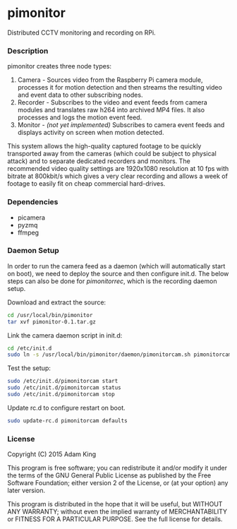 # pimonitor
Distributed CCTV monitoring and recording on RPi.

### Description

pimonitor creates three node types:

1. Camera - Sources video from the Raspberry Pi camera module, processes it for motion detection and then streams the resulting video and event data to other subscribing nodes.
1. Recorder - Subscribes to the video and event feeds from camera modules and translates raw h264 into archived MP4 files.  It also processes and logs the motion event feed.
1. Monitor - *(not yet implemented)* Subscribes to camera event feeds and displays activity on screen when motion detected.  

This system allows the high-quality captured footage to be quickly transported away from the cameras (which could be subject to physical attack) and to separate dedicated recorders and monitors.  The recommended video quality settings are 1920x1080 resolution at 10 fps with bitrate at 800kbit/s which gives a very clear recording and allows a week of footage to easily fit on cheap commercial hard-drives.


### Dependencies

- picamera
- pyzmq
- ffmpeg


### Daemon Setup

In order to run the camera feed as a daemon (which will automatically start on boot), we need to deploy the source and then configure init.d.  The below steps can also be done for *pimonitorrec*, which is the recording daemon setup.

Download and extract the source:

```bash
cd /usr/local/bin/pimonitor
tar xvf pimonitor-0.1.tar.gz
```

Link the camera daemon script in init.d:

```bash
cd /etc/init.d
sudo ln -s /usr/local/bin/pimonitor/daemon/pimonitorcam.sh pimonitorcam
```

Test the setup:

```bash
sudo /etc/init.d/pimonitorcam start
sudo /etc/init.d/pimonitorcam status
sudo /etc/init.d/pimonitorcam stop
```

Update rc.d to configure restart on boot.

```bash
sudo update-rc.d pimonitorcam defaults
```

### License

Copyright (C) 2015 Adam King

This program is free software; you can redistribute it and/or
modify it under the terms of the GNU General Public License
as published by the Free Software Foundation; either version 2
of the License, or (at your option) any later version.

This program is distributed in the hope that it will be useful,
but WITHOUT ANY WARRANTY; without even the implied warranty of
MERCHANTABILITY or FITNESS FOR A PARTICULAR PURPOSE.  See the
full license for details.
